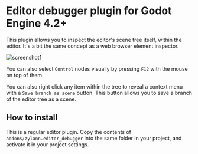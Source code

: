 Editor debugger plugin for Godot Engine 4.2+
=============================================

This plugin allows you to inspect the editor's scene tree itself, within the editor.
It's a bit the same concept as a web browser element inspector.

![screenshot1](https://user-images.githubusercontent.com/1311555/49691825-fb759300-fb42-11e8-8c50-c73d02fce6e4.png)

You can also select `Control` nodes visually by pressing `F12` with the mouse on top of them.

You can also right click any item within the tree to reveal a context menu with a `Save branch as scene` button. This button allows you to save a branch of the editor tree as a scene.


How to install
-----------------

This is a regular editor plugin.
Copy the contents of `addons/zylann.editor_debugger` into the same folder in your project, and activate it in your project settings.
